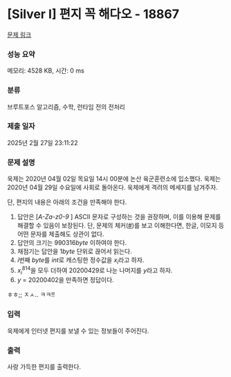# [Silver I] 편지 꼭 해다오 - 18867 

[문제 링크](https://www.acmicpc.net/problem/18867) 

### 성능 요약

메모리: 4528 KB, 시간: 0 ms

### 분류

브루트포스 알고리즘, 수학, 런타임 전의 전처리

### 제출 일자

2025년 2월 27일 23:11:22

### 문제 설명

<p>욱제는 2020년 04월 02일 목요일 14시 00분에 논산 육군훈련소에 입소했다. 욱제는 2020년 04월 29일 수요일에 사회로 돌아온다. 욱제에게 격려의 메세지를 남겨주자.</p>

<p>단, 편지의 내용은 아래의 조건을 만족해야 한다.</p>

<ol>
	<li>답안은 [<em>A-Za-z0-9 </em>] ASCII 문자로 구성하는 것을 권장하며, 이를 이용해 문제를 해결할 수 있음이 보장된다. 단, 문제의 체커(<a href="https://upload.acmicpc.net/b7c4146f-3ed5-44bc-94f5-18f080788f5b/">#</a>)를 보고 이해한다면, 한글, 이모지 등 어떤 문자를 제출해도 상관이 없다.</li>
	<li>답안의 크기는 990316<em>byte</em> 이하여야 한다.</li>
	<li>채점기는 답안을 1<em>byte</em> 단위로 끊어서 읽는다.</li>
	<li><em>i</em>번째 <em>byte</em>를 <i>int</i>로 캐스팅한 정수값을 <em>x<sub>i</sub></em>라고 하자.</li>
	<li><em>x<sub>i</sub></em><sup>814</sup>을 모두 더하여 20200429로 나눈 나머지를 <em>y</em>라고 하자.</li>
	<li><em>y</em> = 20200402을 만족하면 정답이다.</li>
</ol>

<p>ㅎㅎ;; ㅈㅅ.. ㅋㅋ!!</p>

### 입력 

 <p>욱제에게 인터넷 편지를 보낼 수 있는 정보들이 주어진다.</p>

### 출력 

 <p>사랑 가득한 편지를 출력한다.</p>

